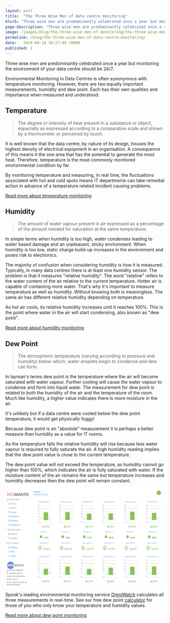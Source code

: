 ```yaml
---
layout: post
title:  "The Three Wise Men of data centre monitoring"
blurb: "Three wise men are predominantly celebrated once a year but monitoring the environment of your data centre should be 24/7."
page-description: "Three wise men are predominantly celebrated once a year but monitoring the environment of your data centre should be 24/7."
image: /images/blog/the-three-wise-men-of-monitoring/the-three-wise-men-of-monitoring.jpeg
permalink: /blog/the-three-wise-men-of-data-centre-monitoring/
date:   2018-04-10 10:27:49 +0000
published: 1
---
```


Three wise men are predominantly celebrated once a year but monitoring the environment of your data centre should be 24/7.

Environmental Monitoring in Data Centres is often synonymous with temperature monitoring. However, there are two equally important measurements, humidity and dew point. Each has their own qualities and importance when measured and understood.

## Temperature

> The degree or intensity of heat present in a substance or object, especially as expressed according to a comparative scale and shown by a thermometer or perceived by touch.

It is well known that the data centre, by nature of its design, houses the highest density of electrical equipment in an organisation. A consequence of this means it the one area that has the potential to generate the most heat. Therefore, temperature is the most commonly monitored environmental condition by far.

By monitoring temperature and measuring, in real time, the fluctuations associated with hot and cold spots means IT departments can take remedial action in advance of a temperature related incident causing problems.

<a class="button is-center" href="/monitoring/environmental/temperature">Read more about temperature monitoring</a>

## Humidity

> The amount of water vapour present in air expressed as a percentage of the amount needed for saturation at the same temperature.

In simple terms when humidity is too high, water condenses leading to water based damage and an unpleasant, sticky environment. When humidity is too low, static charge build-up increases in the environment and poses risk to electronics.

The majority of confusion when considering humidity is how it is measured. Typically, in many data centres there is at least one humidity sensor. The problem is that it measures "relative humidity". The word "relative" refers to the water content of the air relative to the current temperature. Hotter air is capable of containing more water. That's why it's important to measure temperature as well as humidity. Without knowing both is meaningless. The same air has different relative humidity depending on temperature.

As hot air cools, its relative humidity increases until it reaches 100%. This is the point where water in the air will start condensing, also known as "dew point".

<a class="button is-center" href="/monitoring/environmental/humidity">Read more about humidity monitoring</a>

## Dew Point

> The atmospheric temperature (varying according to pressure and humidity) below which; water droplets begin to condense and dew can form.

In layman's terms dew point is the temperature where the air will become saturated with water vapour. Further cooling will cause the water vapour to condense and form into liquid water. The measurement for dew point is related to both the humidity of the air and the temperature of the room. Much like humidity, a higher value indicates there is more moisture in the air.

It's unlikely but if a data centre were cooled below the dew point temperature, it would get physically foggy!

Because dew point is an "absolute" measurement it is perhaps a better measure than humidity as a value for IT rooms.

As the temperature falls the relative humidity will rise because less water vapour is required to fully saturate the air. A high humidity reading implies that the dew point value is close to the current temperature.

The dew point value will not exceed the temperature, as humidity cannot go higher than 100%, which indicates the air is fully saturated with water. If the moisture content of the air remains the same but temperature increases and humidity decreases then the dew point will remain constant.

![temperature-humidity-dewpoint-monitoring](/images/blog/the-three-wise-men-of-monitoring/temperature-humidity-dewpoint-monitoring.png)

Spook's leading environmental monitoring service [OmniWatch](/monitoring/it-rooms-and-facilities) calculates all three measurements in real-time. See our free dew point [calculator](/monitoring/environmental/dewpoint#dew-point-calculator) for those of you who only know your temperature and humidity values.

<a class="button is-center" href="/monitoring/environmental/dewpoint">Read more about dew point monitoring</a>

